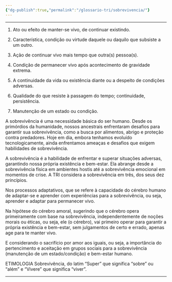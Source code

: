 ```yaml
---
{"dg-publish":true,"permalink":"/glossario-tri/sobrevivencia/"}
---
```


---


1.  Ato ou efeito de manter-se vivo, de continuar existindo.
   
2.  Característica, condição ou virtude daquele ou daquilo que subsiste a um outro.
   
3.  Ação de continuar vivo mais tempo que outra(s) pessoa(s).           

4.  Condição de permanecer vivo após acontecimento de gravidade extrema.
   
5.  A continuidade da vida ou existência diante ou a despeito de condições adversas.
   
6.  Qualidade do que resiste à passagem do tempo; continuidade, persistência.
   
7.  Manutenção de um estado ou condição.
   
A sobrevivência é uma necessidade básica do ser humano. Desde os primórdios da humanidade, nossos ancestrais enfrentaram desafios para garantir sua sobrevivência, como a busca por alimentos, abrigo e proteção contra predadores. Hoje em dia, embora tenhamos evoluído tecnologicamente, ainda enfrentamos ameaças e desafios que exigem habilidades de sobrevivência.

A sobrevivência é a habilidade de enfrentar e superar situações adversas, garantindo nossa própria existência e bem-estar. Ela abrange desde a sobrevivência física em ambientes hostis até a sobrevivência emocional em momentos de crise.
A TRI considera a sobrevivência em três, dos seus dez princípios.

Nos processos adaptativos, que se refere à capacidade do cérebro humano de adaptar-se e aprender com experiências para a sobrevivência, ou seja, aprender e adaptar para permanecer vivo.

Na hipótese do cérebro amoral, sugerindo que o cérebro opera primeiramente com base na sobrevivência, independentemente de noções morais ou éticas, ou seja, ele (o cérebro), vai primeiro operar para garantir a própria existência e bem-estar, sem julgamentos de certo e errado, apenas age para te manter vivo.

E considerando o sacrifício por amor aos iguais, ou seja, a importância do pertencimento e aceitação em grupos sociais para a sobrevivência (manutenção de um estado/condição) e bem-estar humano.

ETIMOLOGIA
Sobrevivência, do latim “Super” que significa “sobre” ou “além” e “Vivere” que significa “viver”.


----



